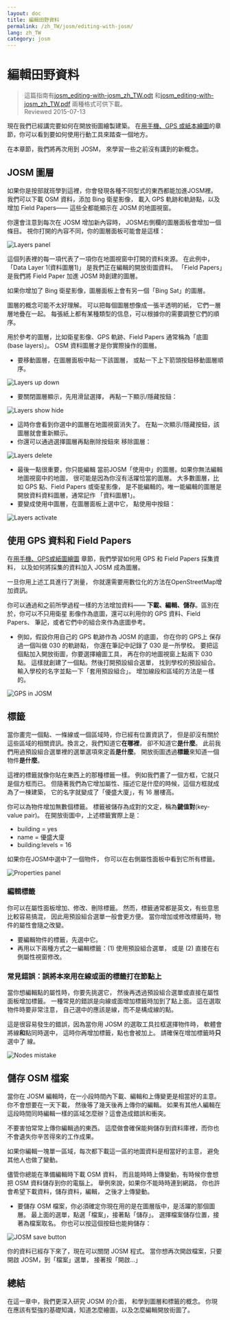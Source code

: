 ```yaml
---
layout: doc
title: 編輯田野資料
permalink: /zh_TW/josm/editing-with-josm/
lang: zh_TW
category: josm
---
```


編輯田野資料
==================

> 這篇指南有[josm_editing-with-josm_zh_TW.odt](/files/josm_editing-with-josm_zh_TW.odt) 和[josm_editing-with-josm_zh_TW.pdf](/files/josm_editing-with-josm_zh_TW.pdf) 兩種格式可供下載。  
> Reviewed 2015-07-13  

現在我們已經講完要如何在開放街圖繪製建築。
在[用手機、GPS 或紙本繪圖](/zh-tw/mobile-mapping/)的章節，你可以看到要如何使用行動工具來踏查一個地方。  

在本章節，我們將再次用到 JOSM，
來學習一些之前沒有講到的新概念。

JOSM 圖層
-----------
如果你是按部就班學到這裡，你會發現各種不同型式的東西都能加進JOSM裡。
我們可以下載 OSM 資料，添加 Bing 衛星影像，
載入 GPS 軌跡和軌跡點，以及增加 Field Papers——
這些全都能顯示在 JOSM 的地圖視窗。

你還會注意到每次在 JOSM 增加新內容時，
JOSM右側欄的圖層面板會增加一個條目。
視你打開的內容不同，你的圖層面板可能會是這樣：

![Layers panel][]

這個列表裡的每一項代表了一項你在地圖視窗中打開的資料來源。
在此例中，「Data Layer 1(資料圖層1)」
是我們正在編輯的開放街圖資料。
 「Field Papers」是我們將 Field Paper 加進 JOSM 時創建的圖層。

如果你增加了 Bing 衛星影像，圖層面板上會有另一個「Bing Sat」的圖層。

圖層的概念可能不太好理解。
可以把每個圖層想像成一張半透明的紙，
它們一層層地疊在一起。
每張紙上都有某種類型的信息，可以根據你的需要調整它們的順序。

用於參考的圖層，比如衛星影像、GPS 軌跡、Field Papers
通常稱為「底圖 (base layers)」。 OSM 資料圖層才是你實際操作的圖層。

- 要移動圖層，在圖層面板中點一下該圖層，
    或點一下上下箭頭按鈕移動圖層順序。

![Layers up down][]

- 要關閉圖層顯示，先用滑鼠選擇，
    再點一下顯示/隱藏按鈕：

![Layers show hide][]

- 這時你會看到你選中的圖層在地圖視窗消失了。
    在點一次顯示/隱藏按鈕，該圖層就會重新顯示。
- 你還可以通過選擇圖層再點刪除按鈕來
    移除圖層：

![Layers delete][]

- 最後一點很重要，你只能編輯
    當前JOSM「使用中」的圖層。如果你無法編輯地圖視窗中的地圖，
    很可能是因為你沒有活躍恰當的圖層。
    大多數圖層，比如 GPS 點、Field Papers 或衛星影像，
    是不能編輯的。唯一能編輯的圖層是
    開放資料資料圖層，通常記作
    「資料圖層1」。
- 要變成使用中圖層，在圖層面板上選中它，
    點使用中按鈕：

![Layers activate][]


使用 GPS 資料和 Field Papers
-------------------------------
在[用手機、GPS或紙圖繪圖](/zh-tw/mobile-mapping/) 章節，我們學習如何用 GPS 和 Field Papers 採集資料，
以及如何將採集的資料加入 JOSM 成為圖層。

一旦你用上述工具進行了測量，
你就還需要用數位化的方法在OpenStreetMap增加資訊。

你可以通過和之前所學過程一樣的方法增加資料——
**下載、編輯、儲存**。區別在於，你可以不只用衛星
影像作為底圖，還可以利用你的 GPS 資料、Field Papers、
筆記，或者它們中的組合來作為底圖參考。

- 例如，假設你用自己的 GPS 軌跡作為 JOSM 的底圖，
    你在你的 GPS上 保存過一個叫做 030 的軌跡點，
    你還在筆記中記錄了 030 是一所學校。
    要把這個點加入開放街圖，你要選擇繪圖工具，
    再在你的地圖視窗上點兩下 030 點。
    這樣就創建了一個點。然後打開預設組合選單，
    找到學校的預設組合。輸入學校的名字並點一下「套用預設組合」。
    增加線段和區域的方法是一樣的。

![GPS in JOSM][]

標籤
----
當你畫完一個點、一條線或一個區域時，你已經有位置資訊了，
但是卻沒有關於這些區域的相關資訊。換言之，我們知道它**在哪裡**，
卻不知道它**是什麼**。
此前我們用過預設組合選單裡的選單選項來定義**是什麼**。
開放街圖透過**標籤**來知道一個物件**是什麼**。

這裡的標籤就像你貼在東西上的那種標籤一樣。
例如我們畫了一個方框，它就只是個方框而已。
但隨著我們為它增加屬性、描述它是什麼的時候，這個方框就成為了一棟建築，
它的名字就變成了「優盛大廈」，有 16 層樓高。

你可以為物件增加無數個標籤。
標籤被儲存為成對的文定，稱為**鍵值對**(key-value pair)。
在開放街圖中，上述標籤實際上是：

- building = yes
- name = 優盛大廈
- building:levels = 16

如果你在JOSM中選中了一個物件，
你可以在右側屬性面板中看到它所有標籤。

![Properties panel][]

### 編輯標籤
你可以在屬性面板增加、修改、刪除標籤。
然而，標籤通常都是英文，有些意思比較容易搞混，
因此用預設組合選單一般會更方便。
當你增加或修改標籤時，物件的屬性會隨之改變。

- 要編輯物件的標籤，先選中它。
- 再用以下兩種方式之一編輯標籤：(1) 使用預設組合選單，
    或是 (2) 直接在右側屬性視窗修改。 

### 常見錯誤：誤將本來用在線或面的標籤打在節點上
當你想編輯點的屬性時，你要先挑選它，
然後再透過預設組合選單或直接在屬性面板增加標籤。
一種常見的錯誤是向線或面增加標籤時加到了點上面。
這在選取物件時要非常注意，
自己選中的應該是線，而不是構成線的點。

這是很容易發生的錯誤，因為當你用 JOSM 的選取工具拉框選擇物件時，
軟體會將線**和**點同時選中，
這時你再增加標籤，點也會被加上。
請確保在增加標籤時**只**選中了
線。

![Nodes mistake][]

儲存 OSM 檔案
----------------
當你在 JOSM 編輯時，在一小段時間內下載、編輯和上傳變更是相當好的主意。
你不會想要在一天下載，
然後等了幾天後再上傳你的編輯。
如果有其他人編輯在這段時間同時編輯一樣的區域怎麼辦？這會造成錯誤和衝突。

不要害怕常常上傳你編輯過的東西。
這麼做會確保能夠儲存到資料庫裡，而你也不會遺失你辛苦得來的工作成果。

如果你編輯一塊單一區域，每次都下載這一區的地圖資料是相當好的主意，
避免其他人也做了變動。

儘管你總能在準備編輯時下載 OSM 資料，
而且能時時上傳變動，有時候你會想把 OSM 資料儲存到你的電腦上。
舉例來說，如果你不能時時連到網路，
你也許會希望下載資料，儲存資料，編輯，
之後才上傳變動。

- 要儲存 OSM 檔案，你必須確定你現在用的是在圖層版中，是活躍的那個圖層。
    最上面的選單，點選「檔案」，接著點「儲存」。
    選擇檔案儲存位置，接著為檔案取名。
    你也可以按這個按鈕也能夠儲存：

![JOSM save button][]

你的資料已經存下來了，現在可以關閉 JOSM 程式。
    當你想再次開啟檔案，只要開啟 JOSM，到「檔案」選單，
    接著按「開啟...」

總結
-------
在這一章中，我們更深入研究 JOSM 的介面，
和學到圖層和標籤的概念。
你現在應該有堅強的基礎知識，知道怎麼繪圖，以及怎麼編輯開放街圖了。


[Layers panel]: /images/josm/josm_layers-panel.png
[Layers up down]: /images/josm/josm_layers-panel-up-down.png
[Layers show hide]: /images/josm/josm_layers-panel-show-hide.png
[Layers delete]: /images/josm/josm_layers-panel-delete.png
[Layers activate]: /images/josm/josm_layers-panel-activate.png
[GPS in JOSM]: /images/josm/josm_gps-layer.png
[Properties panel]: /images/josm/josm_properties-panel.png
[Nodes mistake]: /images/josm/josm_nodes-selected-mistake.png
[JOSM save button]: /images/josm/josm_save-button.png
